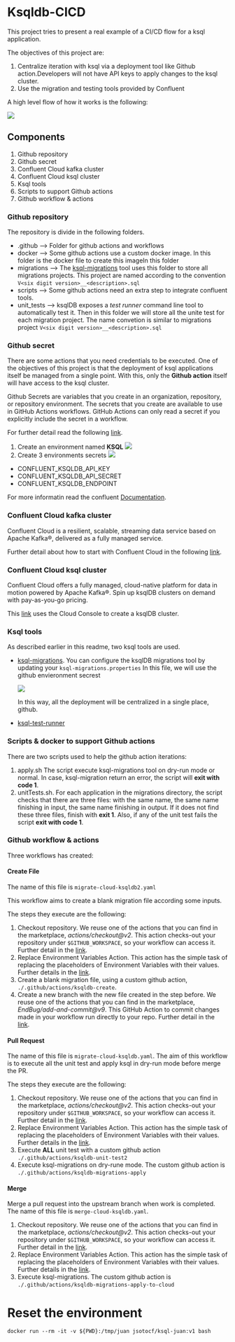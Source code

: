 # Ksqldb-CICD

This project tries to present a real example of a CI/CD flow for a ksql application.

The objectives of this project are:

1. Centralize iteration with ksql via a deployment tool like Github action.Developers will not have API keys to apply changes to the ksql cluster.
2. Use the migration and testing tools provided by Confluent


A high level flow of how it works is the following:

![](assets/20230621_125502_flow.png)

## Components

1. Github repository
2. Github secret
3. Confluent Cloud kafka cluster
4. Confluent Cloud ksql cluster
5. Ksql tools
6. Scripts to support Github actions
7. Github workflow & actions

### Github repository

The repository is divide in the following folders.

* .github --> Folder for github actions and workflows
* docker  --> Some github actions use a custom docker image. In this folder is the docker file to create this imageIn this folder
* migrations --> The [ksql-migrations](https://docs.ksqldb.io/en/latest/operate-and-deploy/migrations-tool/https:/) tool uses this folder to store all migrations projects. This project are named according to the convention `V<six digit version>__<description>.sql`
* scripts --> Some github actions need an extra step to integrate confluent tools.
* unit_tests --> ksqlDB exposes a *test runner* command line tool to automatically test it. Then in this folder we will store all the unite test for each migration project. The name convetion is similar to migrations project `V<six digit version>__<description>.sql`

### Github secret

There are some actions that you need credentials to be executed. One of the objectives of this project is that the deployment of ksql applications itself be managed from a single point. With this, only the **Github action** itself will have access to the ksql cluster.

Github Secrets are variables that you create in an organization, repository, or repository environment. The secrets that you create are available to use in GitHub Actions workflows. GitHub Actions can only read a secret if you explicitly include the secret in a workflow.

For further detail read the following [link](https://docs.github.com/en/actions/security-guides/encrypted-secrets#creating-encrypted-secrets-for-an-environmenthttps:/).

1. Create an environment named **KSQL**
   ![](assets/20230620_123524_environmetn.png)
2. Create 3 environments secrets
   ![](assets/20230620_123754_Secret.png)

* CONFLUENT_KSQLDB_API_KEY
* CONFLUENT_KSQLDB_API_SECRET
* CONFLUENT_KSQLDB_ENDPOINT

For more informatin read the confluent [Documentation](https://docs.confluent.io/cloud/current/access-management/authenticate/api-keys/api-keys.html).

### Confluent Cloud kafka cluster

Confluent Cloud is a resilient, scalable, streaming data service based on Apache Kafka®, delivered as a fully managed service.

Further detail about how to start with Confluent Cloud in the following [link](https://docs.confluent.io/cloud/current/get-started/index.htmlhttps:/).

### Confluent Cloud ksql cluster

Confluent Cloud offers a fully managed, cloud-native platform for data in motion powered by Apache Kafka®. Spin up ksqlDB clusters on demand with pay-as-you-go pricing.

This [link](https://docs.confluent.io/cloud/current/get-started/index.html#section-2-add-ksql-cloud-to-the-cluster) uses the Cloud Console to create a ksqlDB cluster.

### Ksql tools

As described earlier in this readme, two ksql tools are used.

* [ksql-migrations](https://docs.ksqldb.io/en/latest/operate-and-deploy/migrations-tool/https:/). You can configure the ksqlDB migrations tool by updating your `ksql-migrations.properties`
  In this file, we will use the github envieronment secrest

  ![](assets/20230620_152526_config_file.png)

  In this way, all the deployment will be centralized in a single place, github.
* [ksql-test-runner](https://docs.ksqldb.io/en/latest/how-to-guides/test-an-app/)

### Scripts & docker to support Github actions

There are two scripts used to help the github action iterations:

1. apply.sh The script execute ksql-migrations tool on dry-run mode or normal. In case, ksql-migration return an error, the script will **exit with code 1**.
2. unitTests.sh. For each application in the migrations directory, the script checks that there are three files: with the same name, the same name finishing in input, the same name finishing in output. If it does not find these three files, finish with **exit 1**. Also, if any of the unit test fails the script **exit with code 1**.

### Github workflow & actions

Three workflows has created:

#### Create File

The name of this file is `migrate-cloud-ksqldb2.yaml`

This workflow aims to create a blank migration file according some inputs.

The steps they execute are the following:

1. Checkout repository. We reuse one of the actions that you can find in the marketplace, *actions/checkout@v2*.
   This action checks-out your repository under `$GITHUB_WORKSPACE`, so your workflow can access it.
   Further detail in the [link](https://github.com/actions/checkout).
2. Replace Environment Variables Action.
   This action has the simple task of replacing the placeholders of Environment Variables with their values. Further details in the [link](https://github.com/marketplace/actions/replace_envs).
3. Create a blank migration file, using a custom github action, `./.github/actions/ksqldb-create`.
4. Create a new branch with the new file created in the step before. We reuse one of the actions that you can find in the marketplace, *EndBug/add-and-commit@v9*. This GitHub Action to commit changes made in your workflow run directly to your repo. Further detail in the [link](https://github.com/EndBug/add-and-commit).

#### Pull Request

The name of this file is `migrate-cloud-ksqldb.yaml`.
The aim of this workflow is to execute all the unit test and apply ksql in dry-run mode before merge the PR.

The steps they execute are the following:

1. Checkout repository. We reuse one of the actions that you can find in the marketplace, *actions/checkout@v2*.
   This action checks-out your repository under `$GITHUB_WORKSPACE`, so your workflow can access it.
   Further detail in the [link](https://github.com/actions/checkout).
2. Replace Environment Variables Action.
   This action has the simple task of replacing the placeholders of Environment Variables with their values. Further details in the [link](https://github.com/marketplace/actions/replace_envs).
3. Execute **ALL** unit test with a custom github action `./.github/actions/ksqldb-unit-test2`
4. Execute ksql-migrations on dry-rune mode. The custom github action is `./.github/actions/ksqldb-migrations-apply`

#### Merge

Merge a pull request into the upstream branch when work is completed. The name of this file is `merge-cloud-ksqldb.yaml`.

1. Checkout repository. We reuse one of the actions that you can find in the marketplace, *actions/checkout@v2*.
   This action checks-out your repository under `$GITHUB_WORKSPACE`, so your workflow can access it.
   Further detail in the [link](https://github.com/actions/checkout).
2. Replace Environment Variables Action.
   This action has the simple task of replacing the placeholders of Environment Variables with their values. Further details in the [link](https://github.com/marketplace/actions/replace_envs).
3. Execute ksql-migrations. The custom github action is `./.github/actions/ksqldb-migrations-apply-to-cloud`

# Reset the environment

```
docker run --rm -it -v ${PWD}:/tmp/juan jsotocf/ksql-juan:v1 bash
```
